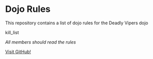 Dojo Rules
==========

This repository contains a list of dojo rules for the Deadly Vipers dojo 

kill_list

*All members should read the rules*

[Visit GitHub!](https://github.com/deadlyvipers)